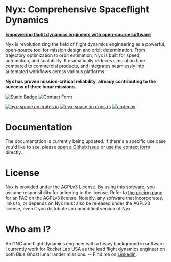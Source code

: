 # Nyx: Comprehensive Spaceflight Dynamics

[**Empowering flight dynamics engineers with open-source software**](https://nyxspace.com/)

Nyx is revolutionizing the field of flight dynamics engineering as a powerful, open-source tool for mission design and orbit determination. From trajectory optimization to orbit estimation, Nyx is built for speed, automation, and scalability. It dramatically reduces simulation time compared to commercial products, and integrates seamlessly into automated workflows across various platforms.

**Nyx has proven mission-critical reliability, already contributing to the success of three lunar missions.**

![Static Badge](https://img.shields.io/badge/Nyx_Space-Website-orange?link=https%3A%2F%2Fnyxspace.com%2F)
![Contact Form](https://img.shields.io/badge/Nyx_Space-Contact-orange?link=https%3A%2F%2F7ug5imdtt8v.typeform.com%2Fto%2FneFvVW3p)

[![nyx-space on crates.io][cratesio-image]][cratesio]
[![nyx-space on docs.rs][docsrs-image]][docsrs]
[![codecov](https://codecov.io/gh/nyx-space/nyx/graph/badge.svg?token=gEiAvwzwh5)](https://codecov.io/gh/nyx-space/nyx)

# Documentation

The documentation is currently being updated. If there's a specific use case you'd like to see, please [open a Github issue](https://github.com/nyx-space/nyx/issues/new?assignees=&labels=Documentation&projects=&template=documentation.md&title=) or [use the contact form](https://7ug5imdtt8v.typeform.com/to/neFvVW3p) directly.

# License

Nyx is provided under the AGPLv3 License. By using this software, you assume responsibility for adhering to the license. Refer to [the pricing page](https://nyxspace.com/pricing/) for an FAQ on the AGPLv3 license. Notably, any software that incorporates, links to, or depends on Nyx must also be released under the AGPLv3 license, even if you distribute an unmodified version of Nyx.


[cratesio-image]: https://img.shields.io/crates/v/nyx-space.svg
[cratesio]: https://crates.io/crates/nyx-space
[docsrs-image]: https://docs.rs/nyx-space/badge.svg
[docsrs]: https://rustdoc.nyxspace.com/

# Who am I?
An GNC and flight dynamics engineer with a heavy background in software. I currently work for Rocket Lab USA as the lead flight dynamics engineer on both Blue Ghost lunar lander missions. -- Find me on [LinkedIn](https://www.linkedin.com/in/chrisrabotin/).

